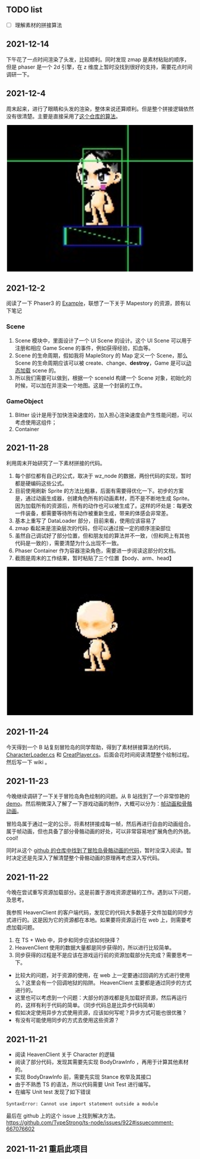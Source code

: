 ## TODO list

- [ ] 理解素材的拼接算法

## 2021-12-14
下午花了一点时间渲染了头发，比较顺利。同时发现 zmap 是素材粘贴的顺序，但是 phaser 是一个 2d 引擎，在 z 维度上暂时没找到很好的支持，需要花点时间调研一下。

## 2021-12-4
周末起来，进行了眼睛和头发的渲染，整体来说还算顺利。但是整个拼接逻辑依然没有很清楚。主要是直接采用了[这个仓库的算法](https://github.com/Elem8100/MapleStory-GM-Client/blob/ab96724341093b620b6c803cc1437c32d4441f59/Src/MapleCharacter.pas#L1352)。

<div align="center">
	<img src="./doc/img/eye_and_hair.jpg" alt="Editor" width="500">
</div>

## 2021-12-2
阅读了一下 Phaser3 的 [Example](https://phaser.io/examples/v3)，联想了一下关于 Mapestory 的资源，顾有以下笔记

### Scene
1. Scene 模块中，里面设计了一个 UI Scene 的设计。这个 UI Scene 可以用于注册和相应 Game Scene 的事件，例如获得经验，扣血等。
2. Scene 的生命周期，假如我将 MapleStory 的 Map 定义一个 Scene，那么 Scene 的生命周期应该可以被 create、change、**destroy**，Game 是可以[动态加载](https://phaser.io/examples/v3/view/scenes/add-scene-after-gam) scene 的。
3. 所以我们需要可以做到，根据一个 sceneId 构建一个 Scene 对象，初始化的时候，可以加在并渲染一个地图。这是一个封装的工作。

### GameObject
1. Blitter 设计是用于加快渲染速度的，加入担心渲染速度会产生性能问题，可以考虑使用这组件；
2. Container 

## 2021-11-28

利用周末开始研究了一下素材拼接的代码。

1. 每个部位都有自己的公式，取决于 wz_node 的数据，两份代码的实现，暂时都是硬编码这些公式。
2. 目前使用刷新 Sprite 的方法比粗暴，后面有需要得优化一下。初步的方案是，通过动画生成器，创建角色所有的动画素材，而不是不断地生成 Sprite。因为加载所有的资源后，所有的动作也可以被生成了。这样的坏处是：每更改一件装备，都需要等待所有动作被重新生成，带来的体感会非常差。
3. 基本上重写了 DataLoader 部分，目前来看，使用应该容易了
4. zmap 看起来是渲染层次的代码，但可以通过按一定的顺序渲染部位
5. 虽然自己调试好了部分位置，但和朋友给的算法并不一致，（但和网上有其他代码是一致的），需要清楚为什么出现不一致。
6. Phaser Container 作为容器渲染角色，需要进一步阅读这部分的文档。
7. 截图是周末的工作结果，暂时粘贴了三个位置【body、arm、head】

<div align="center">
	<img src="./doc/img/初始化角色.jpg" alt="Editor" width="500">
</div>

## 2021-11-24

今天得到一个 B 站复刻冒险岛的同学帮助，得到了素材拼接算法的代码，[CharacterLoader.cs](./CharacterLoader.cs) 和 [CreatPlayer.cs](./CreatPlayer.cs)。后面会花时间阅读清楚整个绘制过程。然后写一下 wiki 。


## 2021-11-23

今晚继续调研了一下关于冒险岛角色绘制的问题。从 B 站找到了一个非常惊艳的 [demo](https://www.bilibili.com/video/BV1Nf4y1M7F6?spm_id_from=333.999.0.0)。然后稍微深入了解了一下游戏动画的制作，大概可以分为：[帧动画和骨骼动画](https://www.zhihu.com/question/50976782)。

冒险岛属于通过一定的公示，将素材拼接成每一帧，然后再进行自由的动画组合。属于帧动画，但也具备了部分骨骼动画的好处，可以非常容易地扩展角色的外貌。cool!

同时从这个 [github 的仓库中找到了冒险岛骨骼动画的代码](https://github.com/Kagamia/WzComparerR2)，暂时没深入阅读。暂时决定还是先深入了解清楚整个骨骼动画的原理再考虑深入写代码。



## 2021-11-22

今晚在尝试重写资源加载部分。这是前置于游戏资源逻辑的工作。遇到以下问题，及思考。

我参照 HeavenClient 的客户端代码，发现它的代码大多数基于文件加载的同步方式进行的。这是因为它的资源都在本地。如果要将资源运行在 web 上，则需要考虑加载问题。

1. 在 TS + Web 中，异步和同步应该如何抉择？
2. HeavenClient 使用的数据大量都是同步获得的，所以进行比较简单。
3. 同步获得的过程是不是应该在游戏运行前的资源加载部分先完成？需要思考一下。

* 比较大的问题，对于资源的使用，在 web 上一定要通过回调的方式进行使用么？这里会有一个回调地狱的陷阱。 HeavenClient 主要都是通过同步的方式进行的。
* 这里也可以考虑到一个问题：大部分的游戏都是先加载好资源，然后再运行的，这样有利于代码的简单。（同步代码总是比异步代码简单）
* 假如决定使用异步方式使用资源，应该如何写呢？异步方式可能也很优雅？
* 有没有可能使用同步的方式去使用这些资源？


## 2021-11-21 
* 阅读 HeavenClient 关于 Character 的逻辑
* 阅读了部分代码，发现其需要先实现 BodyDrawInfo ，再用于计算其他素材的。
* 实现 BodyDrawInfo 前，需要先实现 Stance 枚举及其接口
* 由于不熟悉 TS 的语法，所以代码需要 Unit Test 进行编写。
* 在编写 Unit test 发现了如下错误
```
SyntaxError: Cannot use import statement outside a module
```
最后在 github 上的这个 issue 上找到解决方法。https://github.com/TypeStrong/ts-node/issues/922#issuecomment-667076602

## 2021-11-21 重启此项目
